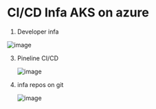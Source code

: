 # CI/CD Infa AKS on azure 


1. Developer infa
   
![image](https://github.com/Nadh2413/aks-dp-tf/assets/117442476/44380417-c4d2-47fb-ba50-dd7a05e521dc)

3. Pineline CI/CD
   
   ![image](https://github.com/Nadh2413/aks-dp-tf/assets/117442476/7861c56f-2566-4ea0-aa5e-b5c2ea71c50b)

5. infa repos on git
   
   ![image](https://github.com/Nadh2413/aks-dp-tf/assets/117442476/174ff0d6-1b96-4f65-8c7f-35d73bba406f)
